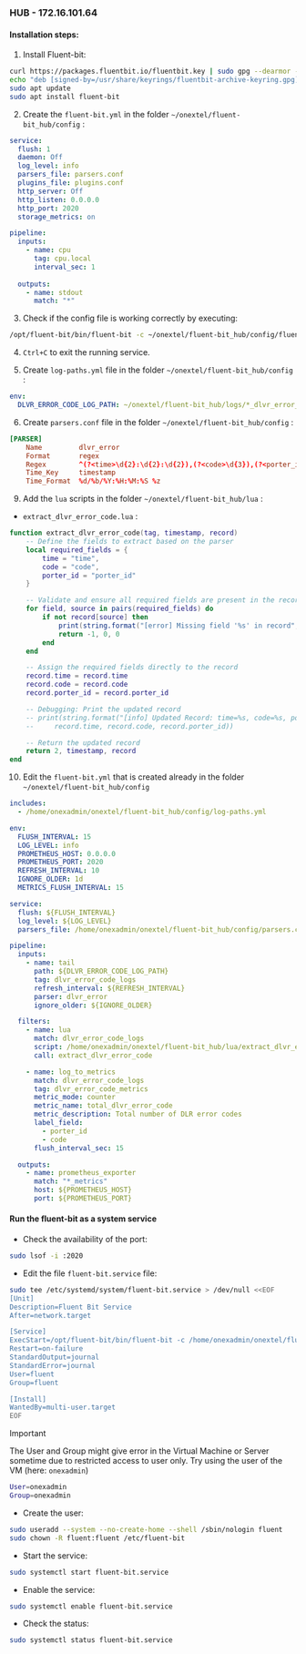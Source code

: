 ### HUB - **172.16.101.64** 

#### Installation steps:
1. Install Fluent-bit: 

```bash
curl https://packages.fluentbit.io/fluentbit.key | sudo gpg --dearmor -o /usr/share/keyrings/fluentbit-archive-keyring.gpg
echo "deb [signed-by=/usr/share/keyrings/fluentbit-archive-keyring.gpg] https://packages.fluentbit.io/debian/bookworm bookworm main" | sudo tee /etc/apt/sources.list.d/fluentbit.list
sudo apt update
sudo apt install fluent-bit
```

2. Create the `fluent-bit.yml` in the folder `~/onextel/fluent-bit_hub/config` :

```yaml
service:
  flush: 1
  daemon: Off
  log_level: info
  parsers_file: parsers.conf
  plugins_file: plugins.conf
  http_server: Off
  http_listen: 0.0.0.0
  http_port: 2020
  storage_metrics: on

pipeline:
  inputs:
    - name: cpu
      tag: cpu.local
      interval_sec: 1
  
  outputs:
    - name: stdout
      match: "*"
```

3. Check if the config file is working correctly by executing: 

```bash
/opt/fluent-bit/bin/fluent-bit -c ~/onextel/fluent-bit_hub/config/fluent-bit.yml
```

4. `Ctrl+C` to exit the running service.

5. Create `log-paths.yml` file in the folder `~/onextel/fluent-bit_hub/config` :

```yaml
env:
  DLVR_ERROR_CODE_LOG_PATH: ~/onextel/fluent-bit_hub/logs/*_dlvr_error_code.log
```

6. Create `parsers.conf` file in the folder `~/onextel/fluent-bit_hub/config` :

```conf
[PARSER]
    Name         dlvr_error
    Format       regex
    Regex        ^(?<time>\d{2}:\d{2}:\d{2}),(?<code>\d{3}),(?<porter_id>\d{4})$
    Time_Key     timestamp
    Time_Format  %d/%b/%Y:%H:%M:%S %z
```

9. Add the `lua` scripts in the folder `~/onextel/fluent-bit_hub/lua` :

- `extract_dlvr_error_code.lua` :
```lua
function extract_dlvr_error_code(tag, timestamp, record)
    -- Define the fields to extract based on the parser
    local required_fields = {
        time = "time",
        code = "code",
        porter_id = "porter_id"
    }

    -- Validate and ensure all required fields are present in the record
    for field, source in pairs(required_fields) do
        if not record[source] then
            print(string.format("[error] Missing field '%s' in record", source))
            return -1, 0, 0
        end
    end

    -- Assign the required fields directly to the record
    record.time = record.time
    record.code = record.code
    record.porter_id = record.porter_id

    -- Debugging: Print the updated record
    -- print(string.format("[info] Updated Record: time=%s, code=%s, porter_id=%s",
    --     record.time, record.code, record.porter_id))

    -- Return the updated record
    return 2, timestamp, record
end
```

10. Edit the `fluent-bit.yml` that is created already in the folder `~/onextel/fluent-bit_hub/config`

```yaml
includes:
  - /home/onexadmin/onextel/fluent-bit_hub/config/log-paths.yml

env:
  FLUSH_INTERVAL: 15
  LOG_LEVEL: info
  PROMETHEUS_HOST: 0.0.0.0
  PROMETHEUS_PORT: 2020
  REFRESH_INTERVAL: 10
  IGNORE_OLDER: 1d
  METRICS_FLUSH_INTERVAL: 15

service:
  flush: ${FLUSH_INTERVAL}
  log_level: ${LOG_LEVEL}
  parsers_file: /home/onexadmin/onextel/fluent-bit_hub/config/parsers.conf

pipeline:
  inputs:
    - name: tail
      path: ${DLVR_ERROR_CODE_LOG_PATH}
      tag: dlvr_error_code_logs
      refresh_interval: ${REFRESH_INTERVAL}
      parser: dlvr_error
      ignore_older: ${IGNORE_OLDER}

  filters:
    - name: lua
      match: dlvr_error_code_logs
      script: /home/onexadmin/onextel/fluent-bit_hub/lua/extract_dlvr_error_code.lua
      call: extract_dlvr_error_code

    - name: log_to_metrics
      match: dlvr_error_code_logs
      tag: dlvr_error_code_metrics
      metric_mode: counter
      metric_name: total_dlvr_error_code
      metric_description: Total number of DLR error codes
      label_field:
        - porter_id
        - code
      flush_interval_sec: 15

  outputs:
    - name: prometheus_exporter
      match: "*_metrics"
      host: ${PROMETHEUS_HOST}
      port: ${PROMETHEUS_PORT}
```


#### Run the fluent-bit as a system service
- Check the availability of the port: 
```bash
sudo lsof -i :2020
```

- Edit the file `fluent-bit.service` file:
```bash
sudo tee /etc/systemd/system/fluent-bit.service > /dev/null <<EOF
[Unit]
Description=Fluent Bit Service
After=network.target

[Service]
ExecStart=/opt/fluent-bit/bin/fluent-bit -c /home/onexadmin/onextel/fluent-bit_hub/config/fluent-bit.yml
Restart=on-failure
StandardOutput=journal
StandardError=journal
User=fluent
Group=fluent

[Install]
WantedBy=multi-user.target
EOF
```

>[!IMPORTANT]
>The User and Group might give error in the Virtual Machine or Server sometime due to restricted access to user only. 
>Try using the user of the VM (here: `onexadmin`) 
>```bash
> User=onexadmin
> Group=onexadmin
>```

- Create the user:
```bash
sudo useradd --system --no-create-home --shell /sbin/nologin fluent
sudo chown -R fluent:fluent /etc/fluent-bit
```

- Start the service:
```bash
sudo systemctl start fluent-bit.service
```

- Enable the service:
```bash
sudo systemctl enable fluent-bit.service
```

- Check the status: 
```bash
sudo systemctl status fluent-bit.service
```
